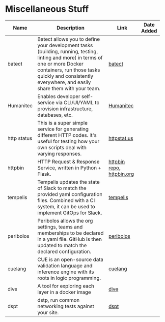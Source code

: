 # Miscellaneous Stuff

|    Name     |                                                                                                               Description                                                                                                               |                                            Link                                             | Date Added |
| ----------- | --------------------------------------------------------------------------------------------------------------------------------------------------------------------------------------------------------------------------------------- | ------------------------------------------------------------------------------------------- | ---------- |
| batect      | Batect allows you to define your development tasks (building, running, testing, linting and more) in terms of one or more Docker containers, run those tasks quickly and consistently everywhere, and easily share them with your team. | [batect](https://batect.dev/)                                                               |            |
| Humanitec   | Enables developer self-service via CLI/UI/YAML to provision infrastructure, databases, etc.                                                                                                                                             | [Humanitec](https://humanitec.com/)                                                         |            |
| http status | This is a super simple service for generating different HTTP codes. It's useful for testing how your own scripts deal with varying responses.                                                                                           | [httpstat.us](https://httpstat.us/)                                                         |            |
| httpbin     | HTTP Request & Response Service, written in Python + Flask.                                                                                                                                                                             | [httpbin repo](https://github.com/postmanlabs/httpbin), [httpbin.org](https://httpbin.org/) |            |
| tempelis    | Tempelis updates the state of Slack to match the provided yaml configuration files. Combined with a CI system, it can be used to implement GitOps for Slack.                                                                            | [tempelis](https://github.com/kubernetes-sigs/slack-infra/tree/main/tempelis)               |            |
| peribolos   | Peribolos allows the org settings, teams and memberships to be declared in a yaml file. GitHub is then updated to match the declared configuration.                                                                                     | [peribolos](https://github.com/kubernetes/test-infra/tree/master/prow/cmd/peribolos)        |            |
| cuelang     | CUE is an open-source data validation language and inference engine with its roots in logic programming.                                                                                                                                | [cuelang](https://cuelang.org/)                                                             |            |
| dive        | A tool for exploring each layer in a docker image                                                                                                                                                                                       | [dive](https://github.com/wagoodman/dive)                                                   |            |
| dspt        | dstp, run common networking tests against your site.                                                                                                                                                                                    | [dspt](https://github.com/ycd/dstp)                                                         |            |

